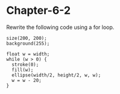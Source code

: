 # Chapter-6-2
Rewrite the following code using a for loop.

```Processing
size(200, 200);
background(255);

float w = width;
while (w > 0) {
  stroke(0);
  fill(w);
  ellipse(width/2, height/2, w, w);
  w = w - 20;
}
```
